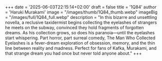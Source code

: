 +++
date = '2025-06-03T22:15:14+02:00'
draft = false
title = '1Q84'
author = 'Haruki Murakami'
image = "/images/thumb/1Q84_thumb.webp"
imageBig = "/images/full/1Q84_full.webp"
description = "In this bizarre and unsettling novella, a reclusive taxidermist begins collecting the eyelashes of strangers he meets on the subway, convinced they hold fragments of forgotten dreams. As his collection grows, so does his paranoia—until the eyelashes start whispering. Part horror, part surreal comedy, The Man Who Collected Eyelashes is a fever-dream exploration of obsession, memory, and the thin line between reality and madness. Perfect for fans of Kafka, Murakami, and that strange dream you had once but never told anyone about."
+++